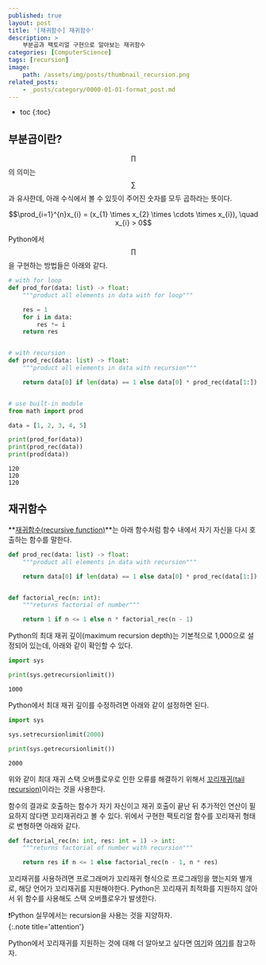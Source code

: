 ```yaml
---
published: true
layout: post
title: '[재귀함수] 재귀함수'
description: >
    부분곱과 팩토리얼 구현으로 알아보는 재귀함수
categories: [ComputerScience]
tags: [recursion]
image:
    path: /assets/img/posts/thumbnail_recursion.png
related_posts:
    - _posts/category/0000-01-01-format_post.md
---
```

* toc
{:toc}

## 부분곱이란?

$$\prod$$의 의미는 $$\sum$$과 유사한데, 아래 수식에서 볼 수 있듯이 주어진 숫자를 모두 곱하라는 뜻이다.  

$$\prod_{i=1}^{n}x_{i} = (x_{1} \times x_{2} \times \cdots \times x_{i}), \quad x_{i} > 0$$

Python에서 $$\prod$$을 구현하는 방법들은 아래와 같다.  

```python
# with for loop
def prod_for(data: list) -> float:
    """product all elements in data with for loop"""

    res = 1
    for i in data:
        res *= i
    return res


# with recursion
def prod_rec(data: list) -> float:
    """product all elements in data with recursion"""

    return data[0] if len(data) == 1 else data[0] * prod_rec(data[1:])


# use built-in module
from math import prod

data = [1, 2, 3, 4, 5]

print(prod_for(data))
print(prod_rec(data))
print(prod(data))
```
```
120
120
120
```

## 재귀함수

**[재귀함수(recursive function)](/computerscience/recursion/)**는 아래 함수처럼 함수 내에서 자기 자신을 다시 호출하는 함수를 말한다.  

```python
def prod_rec(data: list) -> float:
    """product all elements in data with recursion"""

    return data[0] if len(data) == 1 else data[0] * prod_rec(data[1:])


def factorial_rec(n: int):
    """returns factorial of number"""

    return 1 if n <= 1 else n * factorial_rec(n - 1)
```

Python의 최대 재귀 깊이(maximum recursion depth)는 기본적으로 1,000으로 설정되어 있는데, 아래와 같이 확인할 수 있다.  

```python
import sys

print(sys.getrecursionlimit())
```
```
1000
```

Python에서 최대 재귀 깊이를 수정하려면 아래와 같이 설정하면 된다.  

```python
import sys

sys.setrecursionlimit(2000)

print(sys.getrecursionlimit())
```
```
2000
```

위와 같이 최대 재귀 스택 오버플로우로 인한 오류를 해결하기 위해서 [꼬리재귀(tail recursion)](https://en.wikipedia.org/wiki/Tail_call)이라는 것을 사용한다.  

함수의 결과로 호출하는 함수가 자기 자신이고 재귀 호출이 끝난 뒤 추가적인 연산이 필요하지 않다면 꼬리재귀라고 볼 수 있다. 위에서 구현한 팩토리얼 함수를 꼬리재귀 형태로 변형하면 아래와 같다.  

```python
def factorial_rec(n: int, res: int = 1) -> int:
    """returns factorial of number with recursion"""

    return res if n <= 1 else factorial_rec(n - 1, n * res)
```

꼬리재귀를 사용하려면 프로그래머가 꼬리재귀 형식으로 프로그래밍을 했는지와 별개로, 해당 언어가 꼬리재귀를 지원해야한다. Python은 꼬리재귀 최적화를 지원하지 않아서 위 함수를 사용해도 스택 오버플로우가 발생한다.  

❗Python 실무에서는 recursion을 사용는 것을 지양하자.  
{:.note title='attention'}

Python에서 꼬리재귀를 지원하는 것에 대해 더 알아보고 싶다면 [여기](https://chrispenner.ca/posts/python-tail-recursion)와 [여기](http://philosophical.one/posts/tail-recursion-in-python/)를 참고하자.  